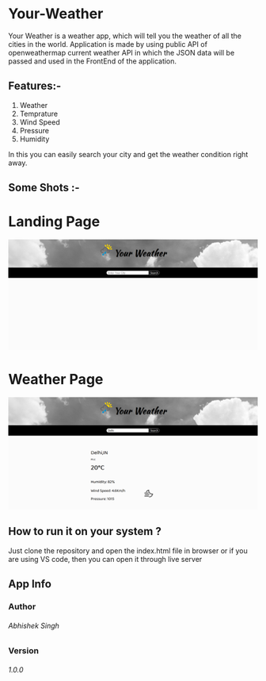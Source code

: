 # Your-Weather
Your Weather is a weather app, which will tell you the weather of all the cities in the world. 
Application is made by using public API of openweathermap current weather API in which the JSON 
data will be passed and used in the FrontEnd of the application. 
## Features:-
1. Weather
2. Temprature
3. Wind Speed
4. Pressure
5. Humidity

In this you can easily search your city and get the weather condition right away.

## Some Shots :-
# Landing Page 
<img src ="Landing.png"/>

# Weather Page
<img src ="weather.png"/>

## How to run it on your system ?
Just clone the repository and open the index.html file in browser or if you are using VS code,
then you can open it through live server

## App Info
### Author 
###### Abhishek Singh
### Version
###### 1.0.0
